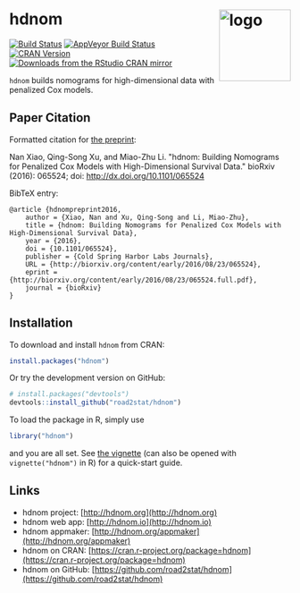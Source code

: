 # hdnom  <a href="http://hdnom.org"><img src="http://nanx.me/images/project-hdnom.png" align="right" alt="logo" height="128" width="128" /></a>

[![Build Status](https://travis-ci.org/road2stat/hdnom.svg?branch=master)](https://travis-ci.org/road2stat/hdnom)
[![AppVeyor Build Status](https://ci.appveyor.com/api/projects/status/github/road2stat/hdnom?branch=master&svg=true)](https://ci.appveyor.com/project/road2stat/hdnom)
[![CRAN Version](http://www.r-pkg.org/badges/version/hdnom)](https://cran.r-project.org/package=hdnom)
[![Downloads from the RStudio CRAN mirror](http://cranlogs.r-pkg.org/badges/hdnom)](http://cranlogs.r-pkg.org/badges/hdnom)

`hdnom` builds nomograms for high-dimensional data with penalized Cox models.

## Paper Citation

Formatted citation for [the preprint](http://dx.doi.org/10.1101/065524):

Nan Xiao, Qing-Song Xu, and Miao-Zhu Li. "hdnom: Building Nomograms for Penalized Cox Models with High-Dimensional Survival Data." bioRxiv (2016): 065524; doi: http://dx.doi.org/10.1101/065524

BibTeX entry:

```
@article {hdnompreprint2016,
	author = {Xiao, Nan and Xu, Qing-Song and Li, Miao-Zhu},
	title = {hdnom: Building Nomograms for Penalized Cox Models with High-Dimensional Survival Data},
	year = {2016},
	doi = {10.1101/065524},
	publisher = {Cold Spring Harbor Labs Journals},
	URL = {http://biorxiv.org/content/early/2016/08/23/065524},
	eprint = {http://biorxiv.org/content/early/2016/08/23/065524.full.pdf},
	journal = {bioRxiv}
}
```

## Installation

To download and install `hdnom` from CRAN:

```r
install.packages("hdnom")
```

Or try the development version on GitHub:

```r
# install.packages("devtools")
devtools::install_github("road2stat/hdnom")
```

To load the package in R, simply use

```r
library("hdnom")
```

and you are all set. See [the vignette](http://hdnom.org/doc/) (can also be opened with `vignette("hdnom")` in R) for a quick-start guide.

## Links

* hdnom project: [http://hdnom.org](http://hdnom.org)
* hdnom web app: [http://hdnom.io](http://hdnom.io)
* hdnom appmaker: [http://hdnom.org/appmaker](http://hdnom.org/appmaker)
* hdnom on CRAN: [https://cran.r-project.org/package=hdnom](https://cran.r-project.org/package=hdnom)
* hdnom on GitHub: [https://github.com/road2stat/hdnom](https://github.com/road2stat/hdnom)
